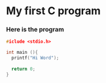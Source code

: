 # My first C program



### Here is the program
```c
#iclude <stdio.h>

int main (){
  printf("Hi Word");
  
  return 0;
}
```
